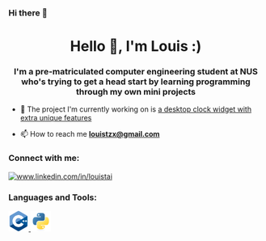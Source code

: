 ### Hi there 👋
<h1 align="center">Hello 👋, I'm Louis :)</h1>
<h3 align="center">I'm a pre-matriculated computer engineering student at NUS who's trying to get a head start by learning programming through my own mini projects</h3>

- 🔭 The project I'm currently working on is [a desktop clock widget with extra unique features](https://github.com/louistzx/desktop-widget)

- 📫 How to reach me **louistzx@gmail.com**

<h3 align="left">Connect with me:</h3>
<p align="left">
<a href="https://linkedin.com/in/louistai" target="blank"><img align="center" src="https://raw.githubusercontent.com/rahuldkjain/github-profile-readme-generator/master/src/images/icons/Social/linked-in-alt.svg" alt="www.linkedin.com/in/louistai" height="30" width="40" /></a>
</p>

<h3 align="left">Languages and Tools:</h3>
<p align="left"> <a href="https://www.w3schools.com/cpp/" target="_blank" rel="noreferrer"> <img src="https://raw.githubusercontent.com/devicons/devicon/master/icons/cplusplus/cplusplus-original.svg" alt="cplusplus" width="40" height="40"/> </a> <a href="https://www.python.org" target="_blank" rel="noreferrer"> <img src="https://raw.githubusercontent.com/devicons/devicon/master/icons/python/python-original.svg" alt="python" width="40" height="40"/> </a> </p>
